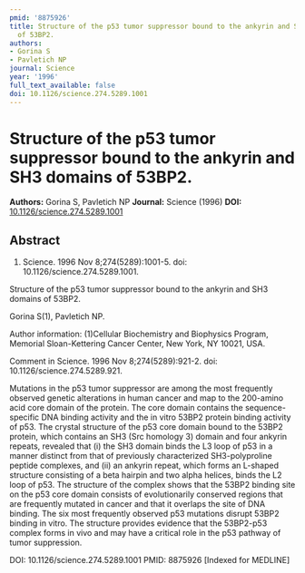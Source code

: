 ```yaml
---
pmid: '8875926'
title: Structure of the p53 tumor suppressor bound to the ankyrin and SH3 domains
  of 53BP2.
authors:
- Gorina S
- Pavletich NP
journal: Science
year: '1996'
full_text_available: false
doi: 10.1126/science.274.5289.1001
---
```


# Structure of the p53 tumor suppressor bound to the ankyrin and SH3 domains of 53BP2.
**Authors:** Gorina S, Pavletich NP
**Journal:** Science (1996)
**DOI:** [10.1126/science.274.5289.1001](https://doi.org/10.1126/science.274.5289.1001)

## Abstract

1. Science. 1996 Nov 8;274(5289):1001-5. doi: 10.1126/science.274.5289.1001.

Structure of the p53 tumor suppressor bound to the ankyrin and SH3 domains of 
53BP2.

Gorina S(1), Pavletich NP.

Author information:
(1)Cellular Biochemistry and Biophysics Program, Memorial Sloan-Kettering Cancer 
Center, New York, NY 10021, USA.

Comment in
    Science. 1996 Nov 8;274(5289):921-2. doi: 10.1126/science.274.5289.921.

Mutations in the p53 tumor suppressor are among the most frequently observed 
genetic alterations in human cancer and map to the 200-amino acid core domain of 
the protein. The core domain contains the sequence-specific DNA binding activity 
and the in vitro 53BP2 protein binding activity of p53. The crystal structure of 
the p53 core domain bound to the 53BP2 protein, which contains an SH3 (Src 
homology 3) domain and four ankyrin repeats, revealed that (i) the SH3 domain 
binds the L3 loop of p53 in a manner distinct from that of previously 
characterized SH3-polyproline peptide complexes, and (ii) an ankyrin repeat, 
which forms an L-shaped structure consisting of a beta hairpin and two alpha 
helices, binds the L2 loop of p53. The structure of the complex shows that the 
53BP2 binding site on the p53 core domain consists of evolutionarily conserved 
regions that are frequently mutated in cancer and that it overlaps the site of 
DNA binding. The six most frequently observed p53 mutations disrupt 53BP2 
binding in vitro. The structure provides evidence that the 53BP2-p53 complex 
forms in vivo and may have a critical role in the p53 pathway of tumor 
suppression.

DOI: 10.1126/science.274.5289.1001
PMID: 8875926 [Indexed for MEDLINE]
